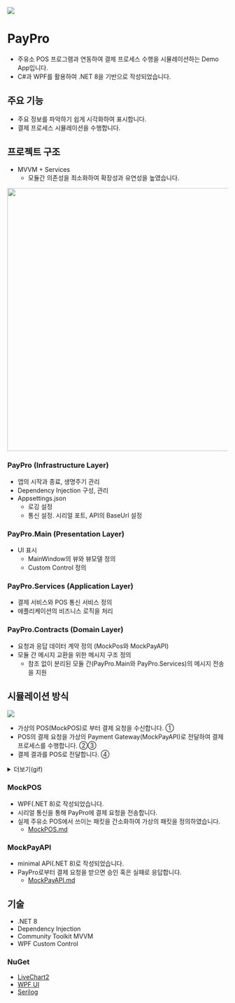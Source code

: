 ![](https://i.imgur.com/zdK5UB1.png)

# PayPro
- 주유소 POS 프로그램과 연동하여 결제 프로세스 수행을 시뮬레이션하는 Demo App입니다.
- C#과 WPF를 활용하여 .NET 8을 기반으로 작성되었습니다.
## 주요 기능
- 주요 정보를 파악하기 쉽게 시각화하여 표시합니다.
- 결제 프로세스 시뮬레이션을 수행합니다.
## 프로젝트 구조
- MVVM + Services
	- 모듈간 의존성을 최소화하여 확장성과 유연성을 높였습니다. 

<img src="https://i.imgur.com/Bu2GQKn.png" width="600" />

### PayPro (Infrastructure Layer)
- 앱의 시작과 종료, 생명주기 관리
- Dependency Injection 구성, 관리
- Appsettings.json 
	- 로깅 설정
	- 통신 설정. 시리얼 포트, API의 BaseUrl 설정
### PayPro.Main (Presentation Layer)
- UI 표시 
	- MainWindow의 뷰와 뷰모델 정의
	- Custom Control 정의
### PayPro.Services (Application Layer)
- 결제 서비스와 POS 통신 서비스 정의
- 애플리케이션의 비즈니스 로직을 처리
### PayPro.Contracts (Domain Layer)
- 요청과 응답 데이터 계약 정의 (MockPos와 MockPayAPI)
- 모듈 간 메시지 교환을 위한 메시지 구조 정의 
	- 참조 없이 분리된 모듈 간(PayPro.Main와 PayPro.Services)의 메시지 전송을 지원
 
## 시뮬레이션 방식
![](https://i.imgur.com/SRePzIG.png)

- 가상의 POS(MockPOS)로 부터 결제 요청을 수신합니다. ①
- POS의 결제 요청을 가상의 Payment Gateway(MockPayAPI)로 전달하여 결제 프로세스를 수행합니다. ②③
- 결제 결과를 POS로 전달합니다. ④ 

<details>
  <summary>더보기(gif)</summary>
  
  ![demo-gif](https://i.imgur.com/78CbHq8.gif)

</details>

### MockPOS
- WPF(.NET 8)로 작성되었습니다.
- 시리얼 통신을 통해 PayPro에 결제 요청을 전송합니다.
- 실제 주유소 POS에서 쓰이는 패킷을 간소화하여 가상의 패킷을 정의하였습니다. 
	- [MockPOS.md](https://github.com/hunnybadg3r/PayPro/blob/master/MockPOS.md)

### MockPayAPI
- minimal API(.NET 8)로 작성되었습니다.
- PayPro로부터 결제 요청을 받으면 승인 혹은 실패로 응답합니다. 
	- [MockPayAPI.md](https://github.com/hunnybadg3r/PayPro/blob/master/MockPayAPI.md)

## 기술 
- .NET 8
- Dependency Injection
- Community Toolkit MVVM
- WPF Custom Control
### NuGet
- [LiveChart2](https://livecharts.dev/)
- [WPF UI](https://wpfui.lepo.co/)
- [Serilog](https://serilog.net/)
